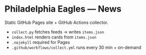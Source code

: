 
# Philadelphia Eagles — News

Static GitHub Pages site + GitHub Actions collector.
- `collect.py` fetches feeds -> writes `items.json`
- `index.html` renders cards from `items.json`
- `.nojekyll` required for Pages
- `.github/workflows/collect.yml` runs every 30 min + on-demand
